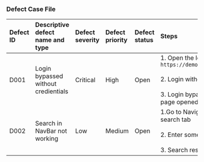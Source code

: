 ### Defect Case File

|Defect ID|Descriptive defect name and type|Defect severity|Defect priority|Defect status|Steps|
|:--------|:-------------------------------|:--------------|:--------------|:------------|:----|
|D001|Login bypassed without credientials|Critical|High|Open|1. Open the login page `https://demo.applitools.com`<br><br> 2. Login without credientials<br><br> 3. Login bypassed and home page opened|
|D002|Search in NavBar not working|Low|Medium|Open|1.Go to Navigation bar search tab<br><br> 2. Enter something to search<br><br> 3. Search result not working
